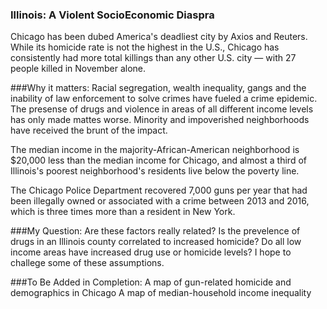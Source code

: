 ### Illinois: A Violent SocioEconomic Diaspra

Chicago has been dubed America's deadliest city by Axios and Reuters. While its homicide rate is not the highest in the U.S., Chicago has consistently had more total killings than any other U.S. city — with 27 people killed in November alone. 

###Why it matters: 
Racial segregation, wealth inequality, gangs and the inability of law enforcement to solve crimes have fueled a crime epidemic. The presense of drugs and violence in areas of all different income levels has only made mattes worse. Minority and impoverished neighborhoods have received the brunt of the impact.

The median income in the majority-African-American neighborhood is $20,000 less than the median income for Chicago, and almost a third of Illinois's poorest neighborhood's residents live below the poverty line. 

The Chicago Police Department recovered 7,000 guns per year that had been illegally owned or associated with a crime between 2013 and 2016, which is three times more than a resident in New York. 

###My Question: 
Are these factors really related? Is the prevelence of drugs in an Illinois county correlated to increased homicide? Do all low income areas have increased drug use or homicide levels? I hope to challege some of these assumptions. 

###To Be Added in Completion: 
A map of gun-related homicide and demographics in Chicago
A map of median-household income inequality
